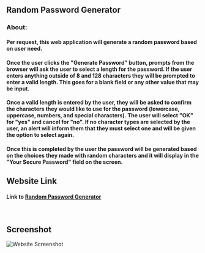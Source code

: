 ## Random Password Generator

### About:

#### Per request, this web application will generate a random password based on user need. 

#### Once the user clicks the "Generate Password" button, prompts from the browser will ask the user to select a length for the password. If the user enters anything outside of 8 and 128 characters they will be prompted to enter a valid length. This goes for a blank field or any other value that may be input. 

#### Once a valid length is entered by the user, they will be asked to confirm the characters they would like to use for the password (lowercase, uppercase, numbers, and special characters). The user will select "OK" for "yes" and cancel for "no". If no character types are selected by the user, an alert will inform them that they must select one and will be given the option to select again. 

#### Once this is completed by the user the password will be generated based on the choices they made with random characters and it will display in the "Your Secure Password" field on the screen. 


## Website Link
#### Link to [Random Password Generator](https://rjhelm.github.io/random-password-generator/)

<br />

## Screenshot

![Website Screenshot](password.screenshot.png)

